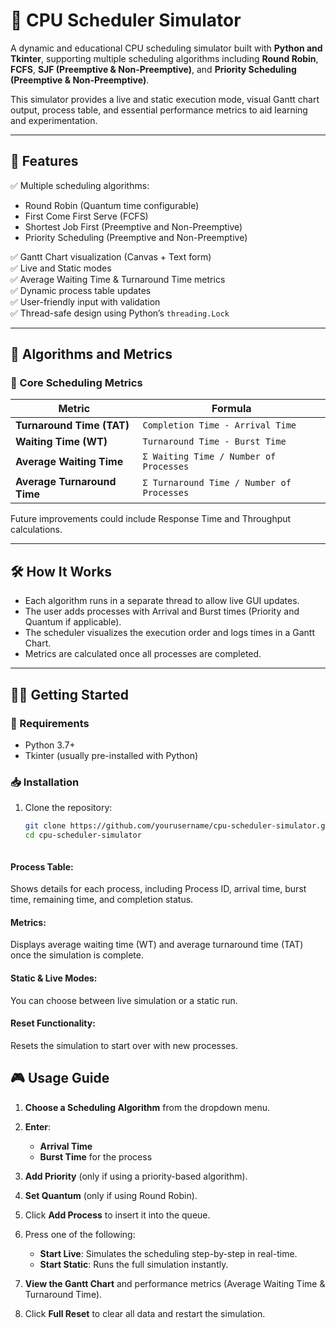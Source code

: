 # 🧠 CPU Scheduler Simulator

A dynamic and educational CPU scheduling simulator built with **Python and Tkinter**, supporting multiple scheduling algorithms including **Round Robin**, **FCFS**, **SJF (Preemptive & Non-Preemptive)**, and **Priority Scheduling (Preemptive & Non-Preemptive)**.

This simulator provides a live and static execution mode, visual Gantt chart output, process table, and essential performance metrics to aid learning and experimentation.

---

## 🚀 Features

✅ Multiple scheduling algorithms:
- Round Robin (Quantum time configurable)  
- First Come First Serve (FCFS)  
- Shortest Job First (Preemptive and Non-Preemptive)  
- Priority Scheduling (Preemptive and Non-Preemptive)

✅ Gantt Chart visualization (Canvas + Text form)  
✅ Live and Static modes  
✅ Average Waiting Time & Turnaround Time metrics  
✅ Dynamic process table updates  
✅ User-friendly input with validation  
✅ Thread-safe design using Python’s `threading.Lock`

---

## 🧮 Algorithms and Metrics

### 🧠 Core Scheduling Metrics

| Metric | Formula |
|--------|---------|
| **Turnaround Time (TAT)** | `Completion Time - Arrival Time` |
| **Waiting Time (WT)** | `Turnaround Time - Burst Time` |
| **Average Waiting Time** | `Σ Waiting Time / Number of Processes` |
| **Average Turnaround Time** | `Σ Turnaround Time / Number of Processes` |

Future improvements could include Response Time and Throughput calculations.

---

## 🛠️ How It Works

- Each algorithm runs in a separate thread to allow live GUI updates.
- The user adds processes with Arrival and Burst times (Priority and Quantum if applicable).
- The scheduler visualizes the execution order and logs times in a Gantt Chart.
- Metrics are calculated once all processes are completed.

---

## 🧑‍💻 Getting Started

### 🔧 Requirements

- Python 3.7+
- Tkinter (usually pre-installed with Python)

### 📥 Installation

1. Clone the repository:
   ```bash
   git clone https://github.com/yourusername/cpu-scheduler-simulator.git
   cd cpu-scheduler-simulator



#### Process Table: 
Shows details for each process, including Process ID, arrival time, burst time, remaining time, and completion status.


#### Metrics: 
Displays average waiting time (WT) and average turnaround time (TAT) once the simulation is complete.


#### Static & Live Modes: 
You can choose between live simulation or a static run.

#### Reset Functionality: 
Resets the simulation to start over with new processes.

## 🎮 Usage Guide

1. **Choose a Scheduling Algorithm** from the dropdown menu.

2. **Enter**:
   - **Arrival Time**
   - **Burst Time** for the process

3. **Add Priority** (only if using a priority-based algorithm).

4. **Set Quantum** (only if using Round Robin).

5. Click **Add Process** to insert it into the queue.

6. Press one of the following:
   - **Start Live**: Simulates the scheduling step-by-step in real-time.
   - **Start Static**: Runs the full simulation instantly.

7. **View the Gantt Chart** and performance metrics (Average Waiting Time & Turnaround Time).

8. Click **Full Reset** to clear all data and restart the simulation.

